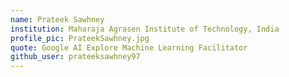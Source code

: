 ```yaml
---
name: Prateek Sawhney
institution: Maharaja Agrasen Institute of Technology, India
profile_pic: PrateekSawhney.jpg
quote: Google AI Explore Machine Learning Facilitator 
github_user: prateeksawhney97
---
```

